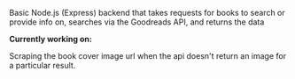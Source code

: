 Basic Node.js (Express) backend that takes requests for books to search or provide info on, searches via the Goodreads API, and returns the data

**Currently working on:**

Scraping the book cover image url when the api doesn't return an image for a particular result.
